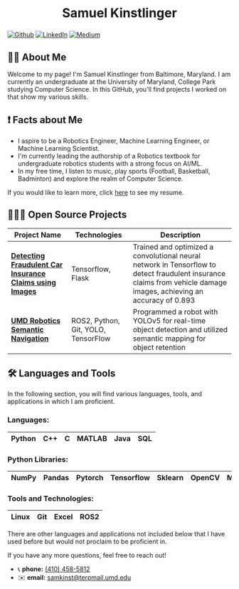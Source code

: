 <h1 align="center">Samuel Kinstlinger</h1>

###

<p>
	<a href="https://github.com/sam-kinstlinger" target="_blank"><img alt="Github" src="https://img.shields.io/badge/GitHub-%2312100E.svg?&style=for-the-badge&logo=Github&logoColor=white" /></a>
	<a href="https://www.linkedin.com/in/sam-kinstlinger/" target="_blank"><img alt="LinkedIn" src="https://img.shields.io/badge/linkedin-%230077B5.svg?&style=for-the-badge&logo=linkedin&logoColor=white" /></a>
	<a href="https://medium.com/@Robo_Blueprint" target="_blank"><img alt="Medium" src="https://img.shields.io/badge/medium-%2312100E.svg?&style=for-the-badge&logo=medium&logoColor=white" /></a>
</p>

## 🧑🏻 About Me

Welcome to my page! I'm Samuel Kinstlinger from Baltimore, Maryland. I am currently an undergraduate at the University of Maryland, College Park studying Computer Science. In this GitHub, you'll find projects I worked on that show my various skills.


## ❗️ Facts about Me
- I aspire to be a Robotics Engineer, Machine Learning Engineer, or Machine Learning Scientist.
- I'm currently leading the authorship of a Robotics textbook for undergraduate robotics students with a strong focus on AI/ML. 
- In my free time, I listen to music, play sports (Football, Basketball, Badminton) and explore the realm of Computer Science.
  
If you would like to learn more, click [here](https://github.com/sam-kinstlinger/sam-kinstlinger/blob/main/Samuel%20Kinstlinger%20Master%20Resume%202024.docx.pdf) to see my resume.

## 🧑🏻‍💻 Open Source Projects
<table>
	<thead align="center">
		<tr border: none;>
			<th><b> Project Name </b></th>
	      		<th><b> Technologies </b></th>
	      		<th><b> Description </b></th>
	    	</tr>
  	</thead>
  	<tbody>
		<tr>
	      		<td>
					<a href="https://github.com/sam-kinstlinger/Vehicular-Insurance-Fraud-Detection-Project">
						<b>
							Detecting Fraudulent Car Insurance Claims using Images
						</b>
					</a>
				</td>
	      		<td>Tensorflow, Flask</td>
	      		<td>
				Trained and optimized a convolutional neural network in Tensorflow to detect fraudulent insurance claims from vehicle damage images, achieving an accuracy of 0.893
			</td>
	    	</tr>
	    	<tr>
	      		<td>
				<a href="https://github.com/sam-kinstlinger/Robotic-Semantic-Navigation-Research">
					<b>
						UMD Robotics Semantic Navigation
					</b>
				</a>
			</td>
	      		<td>ROS2, Python, Git, YOLO, TensorFlow</td>
	      		<td>Programmed a robot with YOLOv5 for real-time object detection and utilized semantic mapping for object retention</td>
	    	</tr>
	</tbody>
</table>

## 🛠 Languages and Tools 
In the following section, you will find various languages, tools, and applications in which I am proficient.


### Languages:
| Python | C++ | C | MATLAB | Java | SQL |
|----------|----------|----------|----------|----------|----------|


### Python Libraries:
| NumPy | Pandas | Pytorch | Tensorflow | Sklearn | OpenCV | Matplotlib | Seaborn |
|----------|----------|----------|----------|----------|----------|----------|----------|


### Tools and Technologies:
| Linux | Git | Excel | ROS2 |
|----------|----------|----------|----------|



There are other languages and applications not included below that I have used before but would not proclaim to be proficient in.

If you have any more questions, feel free to reach out!
- 📞 **phone:** <a href="tel:+14104585812"> (410) 458-5812</a>
- ✉️ **email:** <a href="samkinst@terpmail.umd.edu">samkinst@terpmail.umd.edu</a>
